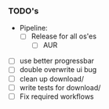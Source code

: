 ### TODO's

- Pipeline:
  - [ ] Release for all os'es
    - [ ] AUR
- [ ] use better progressbar
- [ ] double overwrite ui bug
- [ ] clean up download/
- [ ] write tests for download/
- [ ] Fix required workflows
